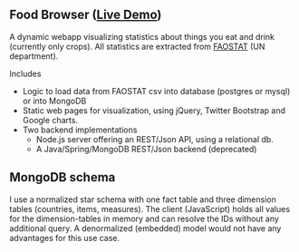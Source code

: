 ## Food Browser ([Live Demo](http://foodbrowser-andrehacker.rhcloud.com))
A dynamic webapp visualizing statistics about things you eat and drink (currently only crops). All statistics are extracted from [FAOSTAT](http://faostat.fao.org/) (UN department).

Includes
* Logic to load data from FAOSTAT csv into database (postgres or mysql) or into MongoDB
* Static web pages for visualization, using jQuery, Twitter Bootstrap and Google charts.
* Two backend implementations
    * Node.js server offering an REST/Json API, using a relational db.
    * A Java/Spring/MongoDB REST/Json backend (deprecated)

## MongoDB schema
I use a normalized star schema with one fact table and three dimension tables (countries, items, measures). The client (JavaScript) holds all values for the dimension-tables in memory and can resolve the IDs without any additional query. A denormalized (embedded) model would not have any advantages for this use case.


